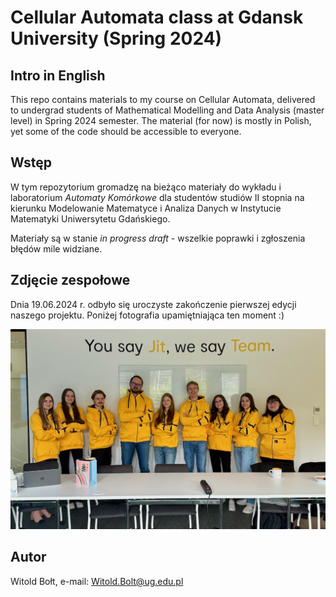 # Cellular Automata class at Gdansk University (Spring 2024)

## Intro in English
This repo contains materials to my course on Cellular Automata, delivered to undergrad students of Mathematical Modelling and Data Analysis (master level) in Spring 2024 semester. The material (for now) is mostly in Polish, yet some of the code should be accessible to everyone.

## Wstęp
W tym repozytorium gromadzę na bieżąco materiały do wykładu i laboratorium _Automaty Komórkowe_ dla studentów studiów II stopnia na kierunku Modelowanie Matematyce i Analiza Danych w Instytucie Matematyki Uniwersytetu Gdańskiego.

Materiały są w stanie _in progress draft_ - wszelkie poprawki i zgłoszenia błędów mile widziane.

## Zdjęcie zespołowe

Dnia 19.06.2024 r. odbyło się uroczyste zakończenie pierwszej edycji naszego projektu. Poniżej fotografia upamiętniająca ten moment :)

![ca class 2024](https://github.com/houp/ca-class/blob/main/final_lecture_photo.jpg?raw=true)


## Autor
Witold Bołt, e-mail: Witold.Bolt@ug.edu.pl

